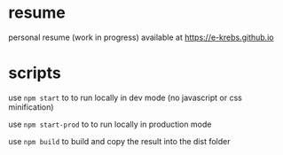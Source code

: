# resume
personal resume (work in progress) available at https://e-krebs.github.io

# scripts
use `npm start` to to run locally in dev mode (no javascript or css minification)

use `npm start-prod` to to run locally in production mode

use `npm build` to build and copy the result into the dist folder
